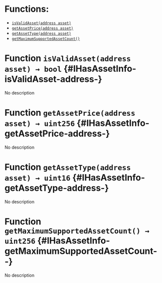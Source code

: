 

# Functions:
- [`isValidAsset(address asset)`](#IHasAssetInfo-isValidAsset-address-)
- [`getAssetPrice(address asset)`](#IHasAssetInfo-getAssetPrice-address-)
- [`getAssetType(address asset)`](#IHasAssetInfo-getAssetType-address-)
- [`getMaximumSupportedAssetCount()`](#IHasAssetInfo-getMaximumSupportedAssetCount--)



# Function `isValidAsset(address asset) → bool` {#IHasAssetInfo-isValidAsset-address-}
No description




# Function `getAssetPrice(address asset) → uint256` {#IHasAssetInfo-getAssetPrice-address-}
No description




# Function `getAssetType(address asset) → uint16` {#IHasAssetInfo-getAssetType-address-}
No description




# Function `getMaximumSupportedAssetCount() → uint256` {#IHasAssetInfo-getMaximumSupportedAssetCount--}
No description




